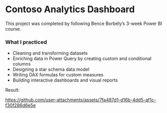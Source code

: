 # Contoso Analytics Dashboard

This project was completed by following Bence Borbély’s 3-week Power BI course.

### What I practiced
- Cleaning and transforming datasets  
- Enriching data in Power Query by creating custom and conditional columns  
- Designing a star schema data model  
- Writing DAX formulas for custom measures  
- Building interactive dashboards and visual reports  

Result: <br>

https://github.com/user-attachments/assets/7fa487d1-d16b-4dd5-af1c-f30f286d6e5e

